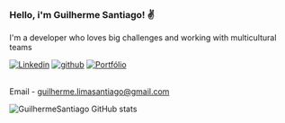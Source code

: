 ### Hello, i'm Guilherme Santiago! ✌️

<p>I'm  a developer who loves big challenges and working with multicultural teams <p>

[![Linkedin](https://img.shields.io/badge/LinkedIn-0077B5?style=for-the-badge&logo=linkedin&logoColor=white)](https://www.linkedin.com/in/guilherme-santiago-dev)
[![github](https://img.shields.io/badge/GitHub-100000?style=for-the-badge&logo=github&logoColor=white)](https://github.com/GuilhermeSantiago18/)
[![Portfólio](https://img.shields.io/badge/Portfólio-000?style=for-the-badge&logo=vercel&logoColor=white)](https://guilherme-santiago.up.railway.app/)

<br>
  Email - <a href="https://www.gmail.com/" target="_blank">guilherme.limasantiago@gmail.com<a>

![GuilhermeSantiago GitHub stats](https://github-readme-stats.vercel.app/api?username=guilhermesantiago18&show_icons=true&theme=tokyonight)


